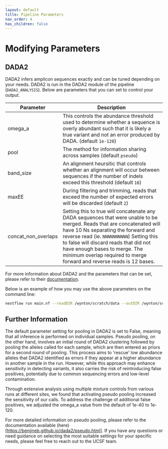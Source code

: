 ```yaml
---
layout: default
title: Pipeline Parameters
nav_order: 4
has_children: false
---
```


# Modifying Parameters

## DADA2

DADA2 infers amplicon sequences exactly and can be tuned depending on your needs. DADA2 is run in the DADA2 module of the pipeline (`DADA2_ANALYSIS`). Below are parameters that you can set to control your output. 

|Parameter|Description|
|---|---|
|omega_a|This controls the abundance threshold used to determine whether a sequence is overly abundant such that it is likely a true variant and not an error produced by DADA. (default `1e-120`)|
|pool|The method for information sharing across samples (default `pseudo`)|
|band_size|An alignment heursitic that controls whether an alignment will occur between sequences if the number of indels exceed this threshold (default `16`)|
|maxEE|During filtering and trimming, reads that exceed the number of expected errors will be discarded (default `2`)|
|concat_non_overlaps|Setting this to true will concatenate any DADA sequences that were unable to be merged. Reads that are concatenated will have 10 Ns separating the forward and reverse read (ie. `NNNNNNNNNN`) Setting this to false will discard reads that did not have enough bases to merge. The minimum overlap required to merge forward and reverse reads is 12 bases.|

For more information about DADA2 and the parameters that can be set, please refer to their [documentation](https://www.bioconductor.org/packages/release/bioc/manuals/dada2/man/dada2.pdf). 

Below is an example of how you may use the above parameters on the command line:

```bash
nextflow run main.nf --readDIR /wynton/scratch/data --outDIR /wynton/scratch/results -profile sge,apptainer --target v4 -config conf/custom.config --omega_a 1e-120 --band_size 16 --pool pseudo
```

## Further Information

The default parameter setting for pooling in DADA2 is set to False, meaning that all inference is performed on individual samples. Pseudo pooling, on the other hand, involves an initial round of DADA2 clustering followed by pooling the alleles called for each sample, which are then entered as priors for a second round of pooling. This process aims to 'rescue' low abundance alleles that DADA2 identified as errors if they appear at a higher abundance in another sample in the run. However, while this approach may enhance sensitivity in detecting variants, it also carries the risk of reintroducing false positives, potentially due to common sequencing errors and low-level contamination.

Through extensive analysis using multiple mixture controls from various runs at different sites, we found that activating pseudo pooling increased the sensitivity of our calls. To address the challenge of additional false positives, we adjusted the omega_a value from the default of 1e-40 to 1e-120.

For more detailed information on pseudo pooling, please refer to the documentation available (here)[https://benjjneb.github.io/dada2/pseudo.html]. If you have any questions or need guidance on selecting the most suitable settings for your specific needs, please feel free to reach out to the UCSF team.






